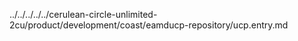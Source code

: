 ../../../../../cerulean-circle-unlimited-2cu/product/development/coast/eamducp-repository/ucp.entry.md